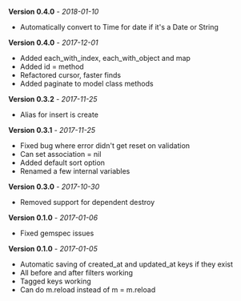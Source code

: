 **Version 0.4.0** - *2018-01-10*

- Automatically convert to Time for date if it's a Date or String


**Version 0.4.0** - *2017-12-01*

- Added each_with_index, each_with_object and map
- Added id = method
- Refactored cursor, faster finds
- Added paginate to model class methods


**Version 0.3.2** - *2017-11-25*

- Alias for insert is create


**Version 0.3.1** - *2017-11-25*

- Fixed bug where error didn't get reset on validation
- Can set association = nil
- Added default sort option
- Renamed a few internal variables


**Version 0.3.0** - *2017-10-30*

- Removed support for dependent destroy


**Version 0.1.0** - *2017-01-06*

- Fixed gemspec issues


**Version 0.1.0** - *2017-01-05*

- Automatic saving of created_at and updated_at keys if they exist
- All before and after filters working
- Tagged keys working
- Can do m.reload instead of m = m.reload
